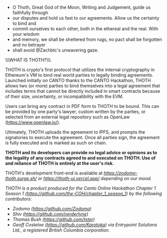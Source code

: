 - O Thoth, Great God of the Moon, Writing and Judgement, guide us faithfully through
- our disputes and hold us fast to our agreements. Allow us the certainty to bind and
- commit ourselves to each other, both in the ethereal and the real. With your wisdom
- and memory, we shall be sheltered from rugs, no pact shall be forgotten and no betrayer
- shall avoid @Zachbtc's unwavering gaze.

\\\\\WHAT IS THOTH?\\\\\

THOTH is crypto's first protocol that utilizes the internal cryptography in Ethereum's VM to bind 
real world parties to legally binding agreements. Launched initially on CANTO thanks to the CANTO 
Hackathon, THOTH allows two (or more) parties to bind themselves into a legal agreement that includes
terms that cannot be directly included in smart contracts because of their size, uncertainty, or 
incompatibility with the EVM.

Users can bring any contract in PDF form to THOTH to be bound. This can be provided by one party's 
lawyer, custom written by the parties, or selected from an external legal repository such as OpenLaw 
(https://www.openlaw.io/).

Ultimately, THOTH uploads the agreement to IPFS, and prompts the signatories to execute the agreement. 
Once all parties sign, the agreement is fully executed and is marked as such on chain.

<b>THOTH and its developers can provide no legal advice or opinions as to the legality of any contracts 
  agreed to and executed on THOTH. Use of and reliance of THOTH is entirely at the user's risk.</b>

THOTH's development front-end is available at <i>https://zodomo-thoth.surge.sh/<i/> or 
<i>https://thoth-ui.vercel.app/<i/> depending on our mood.

THOTH is a product produced for the Canto Online Hackathon Chapter 1 Season 1 
(<i>https://github.com/the-COH/chapter_1_season_1<i/>) by the following contributors:
- Zodomo <i>(https://github.com/Zodomo<i/>)
- Shiv (<i>https://github.com/nerderlyne<i/>)
- Thomas Bush (<i>https://github.com/tster<i/>)
- Geoff Costeloe (<i>https://github.com/Karotoka<i/>) via Entrypoint Solutions Ltd., a 
registered British Columbia corporation.
